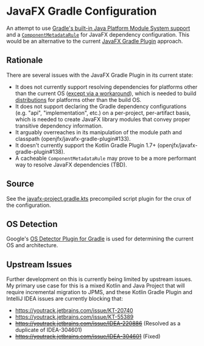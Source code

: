 # JavaFX Gradle Configuration

An attempt to use
[Gradle's built-in Java Platform Module System support](https://docs.gradle.org/current/userguide/java_library_plugin.html#sec:java_library_modular)
and a [`ComponentMetadataRule`](https://docs.gradle.org/current/userguide/component_metadata_rules.html)
for JavaFX dependency configuration. This would be an alternative to the
current [JavaFX Gradle Plugin](https://github.com/openjfx/javafx-gradle-plugin)
approach.

## Rationale

There are several issues with the JavaFX Gradle Plugin in its current state:

* It does not currently support resolving dependencies for platforms other than
the current OS
([except via a workaround](https://github.com/openjfx/javafx-gradle-plugin#4-cross-platform-projects-and-libraries)),
which is needed to build
[distributions](https://docs.gradle.org/current/userguide/distribution_plugin.html)
for platforms other than the build OS.
* It does not support declaring the Gradle dependency configurations (e.g.
"api", "implementation", etc.) on a per-project, per-artifact basis, which is
needed to create JavaFX library modules that convey proper transitive
dependency information.
* It arguably overreaches in its manipulation of the module path and classpath
(openjfx/javafx-gradle-plugin#133).
* It doesn't currently support the Kotlin Gradle Plugin 1.7+
(openjfx/javafx-gradle-plugin#138).
* A cacheable `ComponentMetadataRule` may prove to be a more performant way to
resolve JavaFX dependencies (TBD).

## Source

See the
[javafx-project.gradle.kts](build-logic/src/main/kotlin/com.ianbrandt.build.javafx-project.gradle.kts)
precompiled script plugin for the crux of the configuration.

## OS Detection

Google's
[OS Detector Plugin for Gradle](https://github.com/google/osdetector-gradle-plugin)
is used for determining the current OS and architecture.

## Upstream Issues

Further development on this is currently being limited by upstream issues.
My primary use case for this is a mixed Kotlin and Java Project that will
require incremental migration to JPMS, and these Kotlin Gradle Plugin and
IntelliJ IDEA issues are currently blocking that:

* https://youtrack.jetbrains.com/issue/KT-20740
* https://youtrack.jetbrains.com/issue/KT-55389
* ~~https://youtrack.jetbrains.com/issue/IDEA-220886~~ (Resolved as a duplicate of IDEA-304601)
* ~~https://youtrack.jetbrains.com/issue/IDEA-304601~~ (Fixed)
